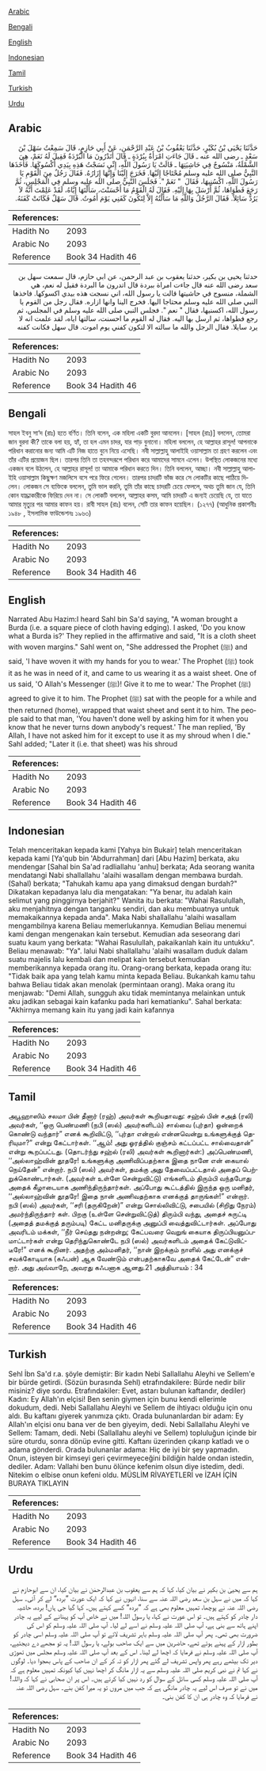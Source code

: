 [Arabic](#arabic)

[Bengali](#bengali)

[English](#english)

[Indonesian](#indonesian)

[Tamil](#tamil)

[Turkish](#turkish)

[Urdu](#urdu)

## Arabic


<div dir="rtl" lang="ar" style={{fontSize:'larger',backgroundColor:'#f8f9fa',padding:20}}>
حَدَّثَنَا يَحْيَى بْنُ بُكَيْرٍ، حَدَّثَنَا يَعْقُوبُ بْنُ عَبْدِ الرَّحْمَنِ، عَنْ أَبِي حَازِمٍ، قَالَ سَمِعْتُ سَهْلَ بْنَ سَعْدٍ ـ رضى الله عنه ـ قَالَ جَاءَتِ امْرَأَةٌ بِبُرْدَةٍ ـ قَالَ أَتَدْرُونَ مَا الْبُرْدَةُ فَقِيلَ لَهُ نَعَمْ، هِيَ الشَّمْلَةُ، مَنْسُوجٌ فِي حَاشِيَتِهَا ـ قَالَتْ يَا رَسُولَ اللَّهِ، إِنِّي نَسَجْتُ هَذِهِ بِيَدِي أَكْسُوكَهَا‏.‏ فَأَخَذَهَا النَّبِيُّ صلى الله عليه وسلم مُحْتَاجًا إِلَيْهَا‏.‏ فَخَرَجَ إِلَيْنَا وَإِنَّهَا إِزَارُهُ‏.‏ فَقَالَ رَجُلٌ مِنَ الْقَوْمِ يَا رَسُولَ اللَّهِ، اكْسُنِيهَا، فَقَالَ ‏ "‏ نَعَمْ ‏"‏‏.‏ فَجَلَسَ النَّبِيُّ صلى الله عليه وسلم فِي الْمَجْلِسِ، ثُمَّ رَجَعَ فَطَوَاهَا، ثُمَّ أَرْسَلَ بِهَا إِلَيْهِ‏.‏ فَقَالَ لَهُ الْقَوْمُ مَا أَحْسَنْتَ، سَأَلْتَهَا إِيَّاهُ، لَقَدْ عَلِمْتَ أَنَّهُ لاَ يَرُدُّ سَائِلاً‏.‏ فَقَالَ الرَّجُلُ وَاللَّهِ مَا سَأَلْتُهُ إِلاَّ لِتَكُونَ كَفَنِي يَوْمَ أَمُوتُ‏.‏ قَالَ سَهْلٌ فَكَانَتْ كَفَنَهُ‏.‏
</div>
<div style={{backgroundColor:'#f8f9fa',padding:20, marginBottom: 10}}><table> <thead> <tr> <th>References:</th> <th></th> </tr> </thead> <tbody><tr><td>Hadith No</td><td>2093</td></tr><tr><td>Arabic No</td><td>2093</td></tr><tr><td>Reference</td><td>Book 34 Hadith 46</td></tr></tbody></table></div>


<div dir="rtl" lang="ar" style={{fontSize:'larger',backgroundColor:'#f8f9fa',padding:20}}>
حدثنا يحيى بن بكير، حدثنا يعقوب بن عبد الرحمن، عن ابي حازم، قال سمعت سهل بن سعد رضى الله عنه قال جاءت امراة ببردة قال اتدرون ما البردة فقيل له نعم، هي الشملة، منسوج في حاشيتها قالت يا رسول الله، اني نسجت هذه بيدي اكسوكها. فاخذها النبي صلى الله عليه وسلم محتاجا اليها. فخرج الينا وانها ازاره. فقال رجل من القوم يا رسول الله، اكسنيها، فقال " نعم ". فجلس النبي صلى الله عليه وسلم في المجلس، ثم رجع فطواها، ثم ارسل بها اليه. فقال له القوم ما احسنت، سالتها اياه، لقد علمت انه لا يرد سايلا. فقال الرجل والله ما سالته الا لتكون كفني يوم اموت. قال سهل فكانت كفنه
</div>
<div style={{backgroundColor:'#f8f9fa',padding:20, marginBottom: 10}}><table> <thead> <tr> <th>References:</th> <th></th> </tr> </thead> <tbody><tr><td>Hadith No</td><td>2093</td></tr><tr><td>Arabic No</td><td>2093</td></tr><tr><td>Reference</td><td>Book 34 Hadith 46</td></tr></tbody></table></div>

## Bengali


<div dir="ltr" lang="bn" style={{fontSize:'larger',backgroundColor:'#f8f9fa',padding:20}}>
সাহল ইবনু সা‘দ (রাঃ) হতে বর্ণিত। তিনি বলেন, এক মহিলা একটি বুরদা আনলেন। [সাহল (রাঃ)] বললেন, তোমরা জান বুরদা কী? তাকে বলা হয়, হ্যাঁ, তা হল এমন চাদর, যার পাড় বুনানো। মহিলা বললেন, হে আল্লাহর রাসূল! আপনাকে পরিধান করানোর জন্য আমি এটি নিজ হাতে বুনে নিয়ে এসেছি। নবী সাল্লাল্লাহু আলাইহি ওয়াসাল্লাম তা গ্রহণ করলেন এবং তাঁর এটির প্রয়োজন ছিল। তারপর তিনি তা তহবন্দরূপে পরিধান করে আমাদের সামনে এলেন। উপস্থিত লোকজনের মধ্যে একজন বলে উঠলেন, হে আল্লাহর রাসূল! তা আমাকে পরিধান করতে দিন। তিনি বললেন, আচ্ছা। নবী সাল্লাল্লাহু আলাইহি ওয়াসাল্লাম কিছুক্ষণ মজলিসে বসে পরে ফিরে গেলেন। তারপর চাদরটি ভাঁজ করে সে লোকটির কাছে পাঠিয়ে দিলেন। লোকজন সে ব্যক্তিকে বললেন, তুমি ভাল করনি, তুমি তাঁর কাছে চাদরটি চেয়ে ফেললে, অথচ তুমি জান যে, তিনি কোন যাচ্ঞাকারীকে ফিরিয়ে দেন না। সে লোকটি বললেন, আল্লাহর কসম, আমি চাদরটি এ জন্যই চেয়েছি যে, তা যাতে আমার মৃত্যুর পর আমার কাফন হয়। রাবী সাহল (রাঃ) বলেন, সেটি তার কাফন হয়েছিল। (১২৭৭) (আধুনিক প্রকাশনীঃ ১৯৪৮ , ইসলামিক ফাউন্ডেশনঃ ১৯৬৩)
</div>
<div style={{backgroundColor:'#f8f9fa',padding:20, marginBottom: 10}}><table> <thead> <tr> <th>References:</th> <th></th> </tr> </thead> <tbody><tr><td>Hadith No</td><td>2093</td></tr><tr><td>Arabic No</td><td>2093</td></tr><tr><td>Reference</td><td>Book 34 Hadith 46</td></tr></tbody></table></div>

## English


<div dir="ltr" lang="en" style={{fontSize:'larger',backgroundColor:'#f8f9fa',padding:20}}>
Narrated Abu Hazim:I heard Sahl bin Sa'd saying, "A woman brought a Burda (i.e. a square piece of cloth having edging). I asked, 'Do you know what a Burda is?' They replied in the affirmative and said, "It is a cloth sheet with woven margins." Sahl went on, "She addressed the Prophet (ﷺ) and said, 'I have woven it with my hands for you to wear.' The Prophet (ﷺ) took it as he was in need of it, and came to us wearing it as a waist sheet. One of us said, 'O Allah's Messenger (ﷺ)! Give it to me to wear.' The Prophet (ﷺ) agreed to give it to him. The Prophet (ﷺ) sat with the people for a while and then returned (home), wrapped that waist sheet and sent it to him. The people said to that man, 'You haven't done well by asking him for it when you know that he never turns down anybody's request.' The man replied, 'By Allah, I have not asked him for it except to use it as my shroud when I die." Sahl added; "Later it (i.e. that sheet) was his shroud
</div>
<div style={{backgroundColor:'#f8f9fa',padding:20, marginBottom: 10}}><table> <thead> <tr> <th>References:</th> <th></th> </tr> </thead> <tbody><tr><td>Hadith No</td><td>2093</td></tr><tr><td>Arabic No</td><td>2093</td></tr><tr><td>Reference</td><td>Book 34 Hadith 46</td></tr></tbody></table></div>

## Indonesian


<div dir="ltr" lang="id" style={{fontSize:'larger',backgroundColor:'#f8f9fa',padding:20}}>
Telah menceritakan kepada kami [Yahya bin Bukair] telah menceritakan kepada kami [Ya'qub bin 'Abdurrahman] dari [Abu Hazim] berkata, aku mendengar [Sahal bin Sa'ad radliallahu 'anhu] berkata; Ada seorang wanita mendatangi Nabi shallallahu 'alaihi wasallam dengan membawa burdah. (Sahal) berkata; "Tahukah kamu apa yang dimaksud dengan burdah?" Dikatakan kepadanya lalu dia mengatakan: "Ya benar, itu adalah kain selimut yang pinggirnya berjahit?" Wanita itu berkata: "Wahai Rasulullah, aku menjahitnya dengan tanganku sendiri, dan aku membuatnya untuk memakaikannya kepada anda". Maka Nabi shallallahu 'alaihi wasallam mengambilnya karena Beliau memerlukannya. Kemudian Beliau menemui kami dengan mengenakan kain tersebut. Kemudian ada seseorang dari suatu kaum yang berkata: "Wahai Rasulullah, pakaikanlah kain itu untukku". Beliau menawab: "Ya". lalui Nabi shallallahu 'alaihi wasallam duduk dalam suatu majelis lalu kembali dan melipat kain tersebut kemudian memberikannya kepada orang itu. Orang-orang berkata, kepada orang itu: "Tidak baik apa yang telah kamu minta kepada Beliau. Bukankah kamu tahu bahwa Beliau tidak akan menolak (permintaan orang). Maka orang itu menjawab: "Demi Allah, sungguh aku tidak memintanya melainkan untuk aku jadikan sebagai kain kafanku pada hari kematianku". Sahal berkata: "Akhirnya memang kain itu yang jadi kain kafannya
</div>
<div style={{backgroundColor:'#f8f9fa',padding:20, marginBottom: 10}}><table> <thead> <tr> <th>References:</th> <th></th> </tr> </thead> <tbody><tr><td>Hadith No</td><td>2093</td></tr><tr><td>Arabic No</td><td>2093</td></tr><tr><td>Reference</td><td>Book 34 Hadith 46</td></tr></tbody></table></div>

## Tamil


<div dir="ltr" lang="ta" style={{fontSize:'larger',backgroundColor:'#f8f9fa',padding:20}}>
அபூஹாஸிம் சலமா பின் தீனார் (ரஹ்) அவர்கள் கூறியதாவது: சஹ்ல் பின் சஅத் (ரலி) அவர்கள், ‘‘ஒரு பெண்மணி (நபி (ஸல்) அவர்களிடம்) சால்வை (புர்தா) ஒன்றைக் கொண்டு வந்தார்” எனக் கூறிவிட்டு, ‘‘புர்தா என்றால் என்னவென்று உங்களுக்குத் தெரியுமா?” என்று கேட்டார்கள். ‘‘ஆம்! அது ஓரத்தில் குஞ்சம் கட்டப்பட்ட சால்வைதான்” என்று கூறப்பட்டது. (தொடர்ந்து சஹ்ல் (ரலி) அவர்கள் கூறினார்கள்:) அப்பெண்மணி, ‘‘அல்லாஹ்வின் தூதரே! உங்களுக்கு அணிவிப்பதற்காக இதை நானே என் கையால் நெய்தேன்” என்றார். நபி (ஸல்) அவர்கள், தமக்கு அது தேவைப்பட்டதால் அதைப் பெற்றுக்கொண்டார்கள். (அவர்கள் உள்ளே சென்றுவிட்டு) எங்களிடம் திரும்பி வந்தபோது அதைக் கீழாடையாக அணிந்திருந்தார்கள். அப்போது கூட்டத்தில் இருந்த ஒரு மனிதர், ‘‘அல்லாஹ்வின் தூதரே! இதை நான் அணிவதற்காக எனக்குத் தாருங்கள்!” என்றார். நபி (ஸல்) அவர்கள், ‘‘சரி (தருகிறேன்)” என்று சொல்லிவிட்டு, சபையில் (சிறிது நேரம்) அமர்ந்திருந்தார் கள். பிறகு (உள்ளே சென்றுவிட்டுத்) திரும்பி வந்து, அதைச் சுருட்டி (அதைத் தமக்குத் தரும்படி) கேட்ட மனிதருக்கு அனுப்பி வைத்துவிட்டார்கள். அப்போது அவரிடம் மக்கள், ‘‘நீர் செய்தது நன்றன்று; கேட்பவரை வெறுங் கையாக திருப்பியனுப்பமாட்டார்கள் என்று தெரிந்துகொண்டே நபி (ஸல்) அவர்களிடம் அதைக் கேட்டுவிட்டீரே!” எனக் கூறினர். அதற்கு அம்மனிதர், ‘‘நான் இறக்கும் நாளில் அது எனக்குச் சவக்கோடியாக (கஃபன்) ஆக வேண்டும் என்பதற்காகவே அதைக் கேட்டேன்” என்றார். அது அவ்வாறே, அவரது கஃபனாக ஆனது.21 அத்தியாயம் : 34
</div>
<div style={{backgroundColor:'#f8f9fa',padding:20, marginBottom: 10}}><table> <thead> <tr> <th>References:</th> <th></th> </tr> </thead> <tbody><tr><td>Hadith No</td><td>2093</td></tr><tr><td>Arabic No</td><td>2093</td></tr><tr><td>Reference</td><td>Book 34 Hadith 46</td></tr></tbody></table></div>

## Turkish


<div dir="ltr" lang="tr" style={{fontSize:'larger',backgroundColor:'#f8f9fa',padding:20}}>
Sehl İbn Sa'd r.a. şöyle demiştir: Bir kadın Nebi Sallallahu Aleyhi ve Sellem'e bir bürde getirdi. (Sözün burasında Sehl) etrafındakilere: Bürde nedir bilir misiniz? diye sordu. Etrafındakiler: Evet, astarı bulunan kaftandır, dediler) Kadın: Ey Allah'ın elçisi! Ben senin giymen için bunu kendi ellerimle dokudum, dedi. Nebi Sallallahu Aleyhi ve Sellem de ihtiyacı olduğu için onu aldı. Bu kaftanı giyerek yanımıza çıktı. Orada bulunanlardan bir adam: Ey Allah'ın elçisi onu bana ver de ben giyeyim, dedi. Nebi Sallallahu Aleyhi ve Sellem: Tamam, dedi. Nebi (Sallallahu aleyhi ve Sellem) topluluğun içinde bir süre oturdu, sonra dönüp evine gitti. Kaftanı üzerinden çıkarıp katladı ve o adama gönderdi. Orada bulunanlar adama: Hiç de iyi bir şey yapmadın. Onun, isteyen bir kimseyi geri çevirmeyeceğini bildiğin halde ondan istedin, dediler. Adam: Vallahi ben bunu ölünce kefenim olsun diye istedim, dedi. Nitekim o elbise onun kefeni oldu. MÜSLİM RİVAYETLERİ ve İZAH İÇİN BURAYA TIKLAYIN
</div>
<div style={{backgroundColor:'#f8f9fa',padding:20, marginBottom: 10}}><table> <thead> <tr> <th>References:</th> <th></th> </tr> </thead> <tbody><tr><td>Hadith No</td><td>2093</td></tr><tr><td>Arabic No</td><td>2093</td></tr><tr><td>Reference</td><td>Book 34 Hadith 46</td></tr></tbody></table></div>

## Urdu


<div dir="rtl" lang="ur" style={{fontSize:'larger',backgroundColor:'#f8f9fa',padding:20}}>
ہم سے یحییٰ بن بکیر نے بیان کیا، کہا کہ ہم سے یعقوب بن عبدالرحمٰن نے بیان کیا، ان سے ابوحازم نے کہا کہ میں نے سہل بن سعد رضی اللہ عنہ سے سنا، انہوں نے کہا کہ ایک عورت ”بردہ“ لے کر آئی۔ سہل رضی اللہ عنہ نے پوچھا، تمہیں معلوم بھی ہے کہ ”بردہ“ کسے کہتے ہیں۔ کہا گیا جی ہاں! بردہ، حاشیہ دار چادر کو کہتے ہیں۔ تو اس عورت نے کہا، یا رسول اللہ! میں نے خاص آپ کو پہنانے کے لیے یہ چادر اپنے ہاتھ سے بنی ہے، آپ صلی اللہ علیہ وسلم نے اسے لے لیا۔ آپ صلی اللہ علیہ وسلم کو اس کی ضرورت بھی تھی۔ پھر آپ صلی اللہ علیہ وسلم باہر تشریف لائے تو آپ صلی اللہ علیہ وسلم اسی چادر کو بطور ازار کے پہنے ہوئے تھے، حاضرین میں سے ایک صاحب بولے، یا رسول اللہ! یہ تو مجھے دے دیجئیے، آپ صلی اللہ علیہ وسلم نے فرمایا کہ اچھا لے لینا۔ اس کے بعد آپ صلی اللہ علیہ وسلم مجلس میں تھوڑی دیر تک بیٹھے رہے پھر واپس تشریف لے گئے پھر ازار کو تہ کر کے ان صاحب کے پاس بھجوا دیا۔ لوگوں نے کہا تم نے نبی کریم صلی اللہ علیہ وسلم سے یہ ازار مانگ کر اچھا نہیں کیا کیونکہ تمہیں معلوم ہے کہ آپ صلی اللہ علیہ وسلم کسی سائل کے سوال کو رد نہیں کیا کرتے ہیں۔ اس پر ان صحابی نے کہا کہ واللہ! میں نے تو صرف اس لیے یہ چادر مانگی ہے کہ جب میں مروں تو یہ میرا کفن بنے۔ سہل رضی اللہ عنہ نے فرمایا کہ وہ چادر ہی ان کا کفن بنی۔
</div>
<div style={{backgroundColor:'#f8f9fa',padding:20, marginBottom: 10}}><table> <thead> <tr> <th>References:</th> <th></th> </tr> </thead> <tbody><tr><td>Hadith No</td><td>2093</td></tr><tr><td>Arabic No</td><td>2093</td></tr><tr><td>Reference</td><td>Book 34 Hadith 46</td></tr></tbody></table></div>